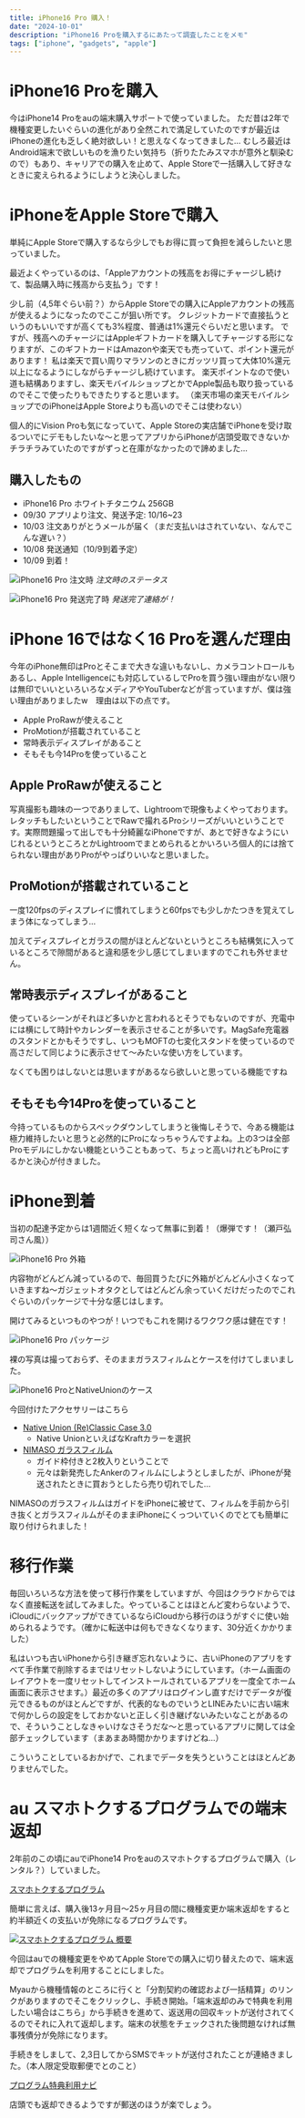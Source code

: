 ```yaml
---
title: iPhone16 Pro 購入！
date: "2024-10-01"
description: "iPhone16 Proを購入するにあたって調査したことをメモ"
tags: ["iphone", "gadgets", "apple"]
---
```


# iPhone16 Proを購入

今はiPhone14 Proをauの端末購入サポートで使っていました。
ただ昔は2年で機種変更したいぐらいの進化があり全然これで満足していたのですが最近はiPhoneの進化も乏しく絶対欲しい！と思えなくなってきました…
むしろ最近はAndroid端末で欲しいものを漁りたい気持ち（折りたたみスマホが意外と馴染むので）もあり、キャリアでの購入を止めて、Apple Storeで一括購入して好きなときに変えられるようにしようと決心しました。

# iPhoneをApple Storeで購入

単純にApple Storeで購入するなら少しでもお得に買って負担を減らしたいと思っていました。

最近よくやっているのは、「Appleアカウントの残高をお得にチャージし続けて、製品購入時に残高から支払う」です！

少し前（4,5年ぐらい前？）からApple Storeでの購入にAppleアカウントの残高が使えるようになったのでここが狙い所です。
クレジットカードで直接払うというのもいいですが高くても3%程度、普通は1%還元ぐらいだと思います。
ですが、残高へのチャージにはAppleギフトカードを購入してチャージする形になりますが、このギフトカードはAmazonや楽天でも売っていて、ポイント還元があります！
私は楽天で買い周りマラソンのときにガッツリ買って大体10%還元以上になるようにしながらチャージし続けています。
楽天ポイントなので使い道も結構ありますし、楽天モバイルショップとかでApple製品も取り扱っているのでそこで使ったりもできたりすると思います。
（楽天市場の楽天モバイルショップでのiPhoneはApple Storeよりも高いのでそこは使わない）

個人的にVision Proも気になっていて、Apple Storeの実店舗でiPhoneを受け取るついでにデモもしたいな～と思ってアプリからiPhoneが店頭受取できないかチラチラみていたのですがずっと在庫がなかったので諦めました…

## 購入したもの

- iPhone16 Pro ホワイトチタニウム 256GB
- 09/30 アプリより注文、発送予定: 10/16~23
- 10/03 注文ありがとうメールが届く（まだ支払いはされていない、なんでこんな遅い？）
- 10/08 発送通知（10/9到着予定）
- 10/09 到着！

![iPhone16 Pro 注文時](/iphone16pro_order1.jpeg)
*注文時のステータス*

![iPhone16 Pro 発送完了時](/iphone16pro_order2.jpeg)
*発送完了連絡が！*

# iPhone 16ではなく16 Proを選んだ理由

今年のiPhone無印はProとそこまで大きな違いもないし、カメラコントロールもあるし、Apple Intelligenceにも対応しているしでProを買う強い理由がない限りは無印でいいといろいろなメディアやYouTuberなどが言っていますが、僕は強い理由がありましたw　理由は以下の点です。

- Apple ProRawが使えること
- ProMotionが搭載されていること
- 常時表示ディスプレイがあること
- そもそも今14Proを使っていること

## Apple ProRawが使えること

写真撮影も趣味の一つでありまして、Lightroomで現像もよくやっております。レタッチもしたいということでRawで撮れるProシリーズがいいということです。実際問題撮って出しでも十分綺麗なiPhoneですが、あとで好きなようにいじれるというところとかLightroomでまとめられるとかいろいろ個人的には捨てられない理由がありProがやっぱりいいなと思いました。

## ProMotionが搭載されていること

一度120fpsのディスプレイに慣れてしまうと60fpsでも少しかたつきを覚えてしまう体になってしまう…

加えてディスプレイとガラスの間がほとんどないというところも結構気に入っているところで隙間があると違和感を少し感じてしまいますのでこれも外せません。

## 常時表示ディスプレイがあること

使っているシーンがそれほど多いかと言われるとそうでもないのですが、充電中には横にして時計やカレンダーを表示させることが多いです。MagSafe充電器のスタンドとかもそうですし、いつもMOFTの七変化スタンドを使っているので高さだして同じように表示させて〜みたいな使い方をしています。

なくても困りはしないとは思いますがあるなら欲しいと思っている機能ですね

## そもそも今14Proを使っていること

今持っているものからスペックダウンしてしまうと後悔しそうで、今ある機能は極力維持したいと思うと必然的にProになっちゃうんですよね。上の3つは全部Proモデルにしかない機能ということもあって、ちょっと高いけれどもProにするかと決心が付きました。

# iPhone到着

当初の配達予定からは1週間近く短くなって無事に到着！（爆弾です！（瀬戸弘司さん風））

![iPhone16 Pro 外箱](/iphone16_package1.jpg)

内容物がどんどん減っているので、毎回買うたびに外箱がどんどん小さくなっていきますね～ガジェットオタクとしてはどんどん余っていくだけだったのでこれぐらいのパッケージで十分な感じはします。

開けてみるといつものやつが！いつでもこれを開けるワクワク感は健在です！

![iPhone16 Pro パッケージ](/iphone16_package2.jpg)


裸の写真は撮っておらず、そのままガラスフィルムとケースを付けてしまいました。

![iPhone16 ProとNativeUnionのケース](/iphone16_nativeunioncase.jpg)

今回付けたアクセサリーはこちら

- [Native Union (Re)Classic Case 3.0](https://www.amazon.co.jp/gp/product/B0DDXSKX3Y/ref=ppx_yo_dt_b_asin_title_o02_s00?ie=UTF8&psc=1)
  - Native UnionといえばなKraftカラーを選択
- [NIMASO ガラスフィルム](https://www.amazon.co.jp/gp/product/B0D96DMZ7N/ref=ppx_yo_dt_b_asin_title_o02_s00?ie=UTF8&psc=1)
  - ガイド枠付きと2枚入りということで
  - 元々は新発売したAnkerのフィルムにしようとしましたが、iPhoneが発送されたときに買おうとしたら売り切れでした…

NIMASOのガラスフィルムはガイドをiPhoneに被せて、フィルムを手前から引き抜くとガラスフィルムがそのままiPhoneにくっついていくのでとても簡単に取り付けられました！

# 移行作業
毎回いろいろな方法を使って移行作業をしていますが、今回はクラウドからではなく直接転送を試してみました。やっていることはほとんど変わらないようで、iCloudにバックアップができているならiCloudから移行のほうがすぐに使い始められるようです。（確かに転送中は何もできなくなります、30分近くかかりました）

私はいつも古いiPhoneから引き継ぎ忘れないように、古いiPhoneのアプリをすべて手作業で削除するまではリセットしないようにしています。（ホーム画面のレイアウトを一度リセットしてインストールされているアプリを一度全てホーム画面に表示させます。）最近の多くのアプリはログインし直すだけでデータが復元できるものがほとんどですが、代表的なものでいうとLINEみたいに古い端末で何かしらの設定をしておかないと正しく引き継げないみたいなことがあるので、そういうことしなきゃいけなさそうだな～と思っているアプリに関しては全部チェックしています（まあまあ時間かかりますけどね…）

こういうことしているおかげで、これまでデータを失うということはほとんどありませんでした。

# au スマホトクするプログラムでの端末返却

2年前のこの頃にauでiPhone14 Proをauのスマホトクするプログラムで購入（レンタル？）していました。

[スマホトクするプログラム](https://www.au.com/mobile/tokusuru-program/)

簡単に言えば、購入後13ヶ月目～25ヶ月目の間に機種変更か端末返却をすると約半額近くの支払いが免除になるプログラムです。

[![スマホトクするプログラム 概要](/au_tokusuru_program.webp)](https://www.au.com/mobile/tokusuru-program/)

今回はauでの機種変更をやめてApple Storeでの購入に切り替えたので、端末返却でプログラムを利用することにしました。

Myauから機種情報のところに行くと「分割契約の確認および一括精算」のリンクがありますのでそこをクリックし、手続き開始。「端末返却のみで特典を利用したい場合はこちら」から手続きを進めて、返送用の回収キットが送付されてくるのでそれに入れて返却します。端末の状態をチェックされた後問題なければ無事残債分が免除になります。

手続きをしまして、2,3日してからSMSでキットが送付されたことが連絡きました。（本人限定受取郵便でとのこと）

[プログラム特典利用ナビ](https://www.au.com/support/service/mobile/procedure/switch/modelchange-navi/)

店頭でも返却できるようですが郵送のほうが楽でしょう。
